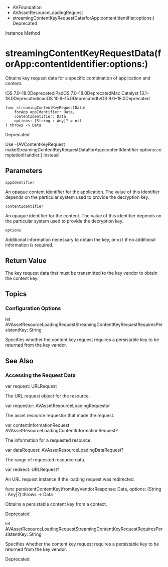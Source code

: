 

- AVFoundation
- AVAssetResourceLoadingRequest
-  streamingContentKeyRequestData(forApp:contentIdentifier:options:) Deprecated

Instance Method

# streamingContentKeyRequestData(forApp:contentIdentifier:options:)

Obtains key request data for a specific combination of application and content.

iOS 7.0–18.0DeprecatediPadOS 7.0–18.0DeprecatedMac Catalyst 13.1–18.0DeprecatedmacOS 10.9–15.0DeprecatedtvOS 9.0–18.0Deprecated

``` source
func streamingContentKeyRequestData(
    forApp appIdentifier: Data,
    contentIdentifier: Data,
    options: [String : Any]? = nil
) throws -> Data
```

Deprecated

Use -\[AVContentKeyRequest makeStreamingContentKeyRequestDataForApp:contentIdentifier:options:completionHandler:\] instead

## Parameters 

`appIdentifier`  

An opaque content identifier for the application. The value of this identifier depends on the particular system used to provide the decryption key.

`contentIdentifier`  

An opaque identifier for the content. The value of this identifier depends on the particular system used to provide the decryption key.

`options`  

Additional information necessary to obtain the key, or `nil` if no additional information is required.

## Return Value

The key request data that must be transmitted to the key vendor to obtain the content key.

## Topics

### Configuration Options

let AVAssetResourceLoadingRequestStreamingContentKeyRequestRequiresPersistentKey: String

Specifies whether the content key request requires a persistable key to be returned from the key vendor.

## See Also

### Accessing the Request Data

var request: URLRequest

The URL request object for the resource.

var requestor: AVAssetResourceLoadingRequestor

The asset resource requestor that made the request.

var contentInformationRequest: AVAssetResourceLoadingContentInformationRequest?

The information for a requested resource.

var dataRequest: AVAssetResourceLoadingDataRequest?

The range of requested resource data.

var redirect: URLRequest?

An URL request instance if the loading request was redirected.

func persistentContentKey(fromKeyVendorResponse: Data, options: [String : Any]?) throws -> Data

Obtains a persistable content key from a context.

Deprecated

let AVAssetResourceLoadingRequestStreamingContentKeyRequestRequiresPersistentKey: String

Specifies whether the content key request requires a persistable key to be returned from the key vendor.

Deprecated

